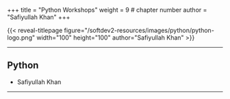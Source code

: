 +++
title = "Python Workshops"
weight = 9 # chapter number
author = "Safiyullah Khan"
+++

{{< reveal-titlepage figure="/softdev2-resources/images/python/python-logo.png" 
    width="100" height="100" author="Safiyullah Khan" >}}
  
---

## Python

- Safiyullah Khan



---
